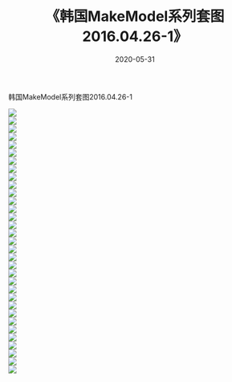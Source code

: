 ﻿---
layout: post
title:  《韩国MakeModel系列套图2016.04.26-1》
date:   2020-05-31
img: http://imgx.orgx.ga/漏D/网络美图/2020/韩国MakeModel系列套图2016.04.26-1/000.jpg
categories: [美女, 清纯, 唯美]
---

韩国MakeModel系列套图2016.04.26-1

  ![](http://imgx.orgx.ga/漏D/网络美图/2020/韩国MakeModel系列套图2016.04.26-1/001.jpg) <br> ![](http://imgx.orgx.ga/漏D/网络美图/2020/韩国MakeModel系列套图2016.04.26-1/002.jpg) <br> ![](http://imgx.orgx.ga/漏D/网络美图/2020/韩国MakeModel系列套图2016.04.26-1/003.jpg) <br> ![](http://imgx.orgx.ga/漏D/网络美图/2020/韩国MakeModel系列套图2016.04.26-1/004.jpg) <br> ![](http://imgx.orgx.ga/漏D/网络美图/2020/韩国MakeModel系列套图2016.04.26-1/005.jpg) <br> ![](http://imgx.orgx.ga/漏D/网络美图/2020/韩国MakeModel系列套图2016.04.26-1/006.jpg) <br> ![](http://imgx.orgx.ga/漏D/网络美图/2020/韩国MakeModel系列套图2016.04.26-1/007.jpg) <br> ![](http://imgx.orgx.ga/漏D/网络美图/2020/韩国MakeModel系列套图2016.04.26-1/008.jpg) <br> ![](http://imgx.orgx.ga/漏D/网络美图/2020/韩国MakeModel系列套图2016.04.26-1/009.jpg) <br> ![](http://imgx.orgx.ga/漏D/网络美图/2020/韩国MakeModel系列套图2016.04.26-1/010.jpg) <br> ![](http://imgx.orgx.ga/漏D/网络美图/2020/韩国MakeModel系列套图2016.04.26-1/011.jpg) <br> ![](http://imgx.orgx.ga/漏D/网络美图/2020/韩国MakeModel系列套图2016.04.26-1/012.jpg) <br> ![](http://imgx.orgx.ga/漏D/网络美图/2020/韩国MakeModel系列套图2016.04.26-1/013.jpg) <br> ![](http://imgx.orgx.ga/漏D/网络美图/2020/韩国MakeModel系列套图2016.04.26-1/014.jpg) <br> ![](http://imgx.orgx.ga/漏D/网络美图/2020/韩国MakeModel系列套图2016.04.26-1/015.jpg) <br> ![](http://imgx.orgx.ga/漏D/网络美图/2020/韩国MakeModel系列套图2016.04.26-1/016.jpg) <br> ![](http://imgx.orgx.ga/漏D/网络美图/2020/韩国MakeModel系列套图2016.04.26-1/017.jpg) <br> ![](http://imgx.orgx.ga/漏D/网络美图/2020/韩国MakeModel系列套图2016.04.26-1/018.jpg) <br> ![](http://imgx.orgx.ga/漏D/网络美图/2020/韩国MakeModel系列套图2016.04.26-1/019.jpg) <br> ![](http://imgx.orgx.ga/漏D/网络美图/2020/韩国MakeModel系列套图2016.04.26-1/020.jpg) <br> ![](http://imgx.orgx.ga/漏D/网络美图/2020/韩国MakeModel系列套图2016.04.26-1/021.jpg) <br> ![](http://imgx.orgx.ga/漏D/网络美图/2020/韩国MakeModel系列套图2016.04.26-1/022.jpg) <br> ![](http://imgx.orgx.ga/漏D/网络美图/2020/韩国MakeModel系列套图2016.04.26-1/023.jpg) <br> ![](http://imgx.orgx.ga/漏D/网络美图/2020/韩国MakeModel系列套图2016.04.26-1/024.jpg) <br> ![](http://imgx.orgx.ga/漏D/网络美图/2020/韩国MakeModel系列套图2016.04.26-1/025.jpg) <br> ![](http://imgx.orgx.ga/漏D/网络美图/2020/韩国MakeModel系列套图2016.04.26-1/026.jpg) <br> ![](http://imgx.orgx.ga/漏D/网络美图/2020/韩国MakeModel系列套图2016.04.26-1/027.jpg) <br> ![](http://imgx.orgx.ga/漏D/网络美图/2020/韩国MakeModel系列套图2016.04.26-1/028.jpg) <br> ![](http://imgx.orgx.ga/漏D/网络美图/2020/韩国MakeModel系列套图2016.04.26-1/029.jpg) <br> ![](http://imgx.orgx.ga/漏D/网络美图/2020/韩国MakeModel系列套图2016.04.26-1/030.jpg) <br> ![](http://imgx.orgx.ga/漏D/网络美图/2020/韩国MakeModel系列套图2016.04.26-1/031.jpg) <br> ![](http://imgx.orgx.ga/漏D/网络美图/2020/韩国MakeModel系列套图2016.04.26-1/032.jpg) <br> ![](http://imgx.orgx.ga/漏D/网络美图/2020/韩国MakeModel系列套图2016.04.26-1/033.jpg) <br>
